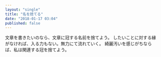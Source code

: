 ```yaml
---
layout: "single"
title: "名を捨てる"
date: "2018-01-17 03:04"
published: false
---
```


文章を書きたいのなら、文章に冠する名前を捨てよう。
したいことに対する縁がなければ、入る力もない。無力にて流れていく。
綺麗汚いを感じがちならば、私は関連する冠を捨てよう。

